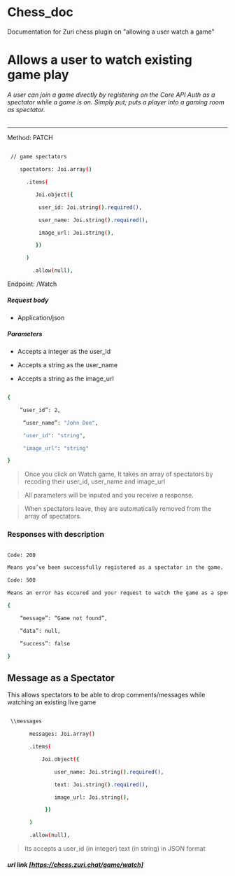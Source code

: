 # Chess_doc
Documentation for Zuri chess plugin on "allowing a user watch a game" 
# Allows a user to watch existing game play

###### A user can join a game directly by registering on the Core API Auth as a spectator while a game is on. Simply put; puts a player into a gaming room as spectator.

-------------------------------------------------------------------------------------------------------------------

Method: PATCH

``` sh

 // game spectators

    spectators: Joi.array()

      .items(

         Joi.object({

          user_id: Joi.string().required(),

          user_name: Joi.string().required(),

          image_url: Joi.string(),

         })

      )

        .allow(null),

```

Endpoint: /Watch

##### Request body

-	Application/json

##### Parameters

-	Accepts a integer as the user_id

-	Accepts a string as the user_name

-	Accepts a string as the image_url

```sh

{

    “user_id”: 2,

     “user_name”: "John Doe",

     "user_id": "string",

     "image_url": "string"

}

```

> Once you click on Watch game, It takes an array of spectators by recoding their user_id, user_name and image_url

> All parameters will be inputed and you receive a response.

> When spectators leave, they are automatically removed from the array of spectators. 

### Responses with description

``` sh

Code: 200

Means you’ve been successfully registered as a spectator in the game.

Code: 500

Means an error has occured and your request to watch the game as a spectator failed.

{ 

    “message”: “Game not found”,

    “data”: null,

    “success”: false

}

```

## Message as a Spectator

This allows spectators to be able to drop comments/messages while watching an existing live game

``` sh

 \\messages

       messages: Joi.array()

       .items(

           Joi.object({

               user_name: Joi.string().required(),

               text: Joi.string().required(),

               image_url: Joi.string(),           

            })

       )

       .allow(null),

```

> Its accepts a user_id (in integer) text (in string) in JSON format

##### url link [https://chess.zuri.chat/game/watch]

